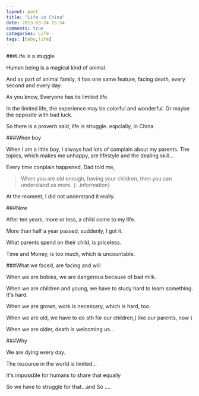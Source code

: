 ```yaml
---
layout: post
title: "Life in China"
date: 2013-03-24 15:54
comments: true
categories: Life 
tags: [baby,life]
---
```


###Life is a stuggle

Human being is a magical kind of animal.

And as part of animal family, it has one same feature, facing death, every second and every day.

As you know, Everyone has its limited life.

In the limited life, the experience may be colorful and wonderful. 
Or maybe the opposite with bad luck.

So there is a proverb said, life is struggle.
espcially, in China.


###When boy


<!-- more -->

When I am a little boy, I always had lots of complain about my parents.
The topics, which makes me unhappy, are lifestyle and the dealing skill...

Every time conplain happened, Dad told me,

> When you are old enough, having your children, then you can understand us more.
{: .information}

At the moment, I did not understand it really.


###Now

After ten years, more or less, a child come to my life.

More than half a year passed, suddenly, I got it.

What parents spend on their child, is priceless.

Time and Money, is too much, which is uncountable.



###What we faced, are facing and will

When we are bobies, we are dangerous because of bad milk.

When we are children and young, we have to study hard to learn something. It's hard.

When we are grown, work is necessary, which is hard, too.

When we are old, we have to do sth for our children,( like our parents, now )

When we are older, death is welcoming us...


###Why

We are dying every day.

The resource in the world is limited...

It's impossble for humans to share that equally

So we have to struggle for that...and So ....















